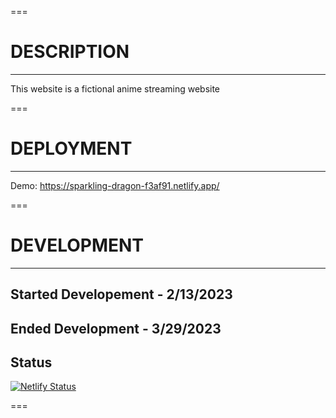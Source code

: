 ===

# DESCRIPTION

---

This website is a fictional anime streaming website

===

# DEPLOYMENT

---

Demo: https://sparkling-dragon-f3af91.netlify.app/

===

# DEVELOPMENT

---

## Started Developement - 2/13/2023

## Ended Development - 3/29/2023

## Status

[![Netlify Status](https://api.netlify.com/api/v1/badges/41a9611a-dfdb-4894-b888-8803d61b3fac/deploy-status)](https://app.netlify.com/sites/sparkling-dragon-f3af91/deploys)

===
